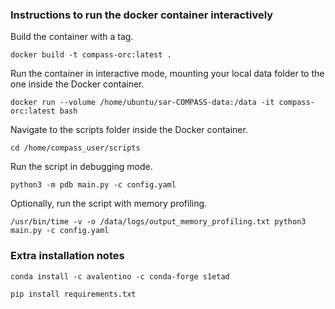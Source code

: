 ### Instructions to run the docker container interactively

Build the container with a tag.

`docker build -t compass-orc:latest .`

Run the container in interactive mode, mounting your local data folder to the one inside the Docker container.

`docker run --volume /home/ubuntu/sar-COMPASS-data:/data -it compass-orc:latest bash`

Navigate to the scripts folder inside the Docker container.

`cd /home/compass_user/scripts` 

Run the script in debugging mode.

`python3 -m pdb main.py -c config.yaml` 

Optionally, run the script with memory profiling.

`/usr/bin/time -v -o /data/logs/output_memory_profiling.txt python3 main.py -c config.yaml`

### Extra installation notes
`conda install -c avalentino -c conda-forge s1etad`

`pip install requirements.txt`